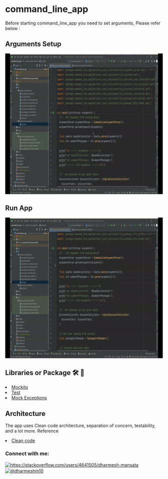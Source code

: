 # command_line_app

Before starting command_line_app you need to set arguments, Please refer below :

<h2 id="args1">Arguments Setup</h2>
<p><img height= "450" src="https://github.com/dharmeshm10/command_line_app/blob/main/lib/screenshot/setargumentforcommandlineapp_1.gif" alt="Gif1" />
</p>

<h2 id="args1">Run App</h2>
<p><img height= "450" src="https://github.com/dharmeshm10/command_line_app/blob/main/lib/screenshot/setargumentforcommandlineapp_2.gif" alt="Gif1" />
</p>

## Libraries or Package 🛠 🧪

<li><a href="https://pub.dev/packages/mockito">Mockito</a></li>
<li><a href="https://pub.dev/packages/test">Test</a></li>
<li><a href="https://pub.dev/packages/mock_exceptions">Mock Exceptions</a></li>

## Architecture
The app uses Clean code architecture, separation of concern, testability, and a lot more. 
 Reference
<li><a href="https://blog.cleancoder.com/uncle-bob/2012/08/13/the-clean-architecture.html">Clean code</a></li>

<h3 align="left">Connect with me:</h3>
<p align="left">
<a href="https://stackoverflow.com/users/4641505/dharmesh-mansata" target="blank"><img align="center" src="https://raw.githubusercontent.com/rahuldkjain/github-profile-readme-generator/master/src/images/icons/Social/stack-overflow.svg" alt="https://stackoverflow.com/users/4641505/dharmesh-mansata" height="30" width="40" /></a>
<a href="https://medium.com/@dharmeshm10" target="blank"><img align="center" src="https://raw.githubusercontent.com/rahuldkjain/github-profile-readme-generator/master/src/images/icons/Social/medium.svg" alt="@dharmeshm10" height="30" width="40" /></a>
</p>
